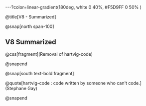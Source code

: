 ---?color=linear-gradient(180deg, white 0 40%, #F5D9FF 0 50% )

@title[V8 - Summarized]

@snap[north span-100]

## V8 Summarized

@css[fragment](Removal of hartvig-code)

@snapend

@snap[south text-bold fragment]

@quote[hartvig-code : code written by someone who can't code.](Stephane Gay)

@snapend
